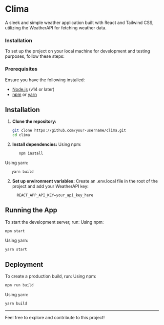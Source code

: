# Clima

A sleek and simple weather application built with React and Tailwind CSS, utilizing the WeatherAPI for fetching weather data.

### Installation

To set up the project on your local machine for development and testing purposes, follow these steps:

### Prerequisites

Ensure you have the following installed:

- [Node.js](https://nodejs.org/) (v14 or later)
- [npm](https://www.npmjs.com/) or [yarn](https://yarnpkg.com/)

## Installation

1. **Clone the repository:**

   ```bash
   git clone https://github.com/your-username/clima.git
   cd clima
   ```

2. **Install dependencies:**
Using npm:
   ```bash
      npm install
   ```
Using yarn:
   ```bash
      yarn build
   ```

2. **Set up environment variables:**
Create an .env.local file in the root of the project and add your WeatherAPI key:
   ```plaintext
     REACT_APP_API_KEY=your_api_key_here
   ```

## Running the App

To start the development server, run:
Using npm:
   ```bash
   npm start
   ```
Using yarn:
   ```bash
   yarn start
   ```

## Deployment

To create a production build, run:
Using npm:
   ```bash
   npm run build
   ```
Using yarn:
   ```bash
   yarn build
   ```
---

Feel free to explore and contribute to this project!
